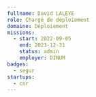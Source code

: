 ```yaml
---
fullname: David LALEYE
role: Chargé de déploiement
domaine: Déploiement
missions:
  - start: 2022-09-05
    end: 2023-12-31
    status: admin
    employer: DINUM
badges:
  - segur
startups:
  - cnr
---
```


